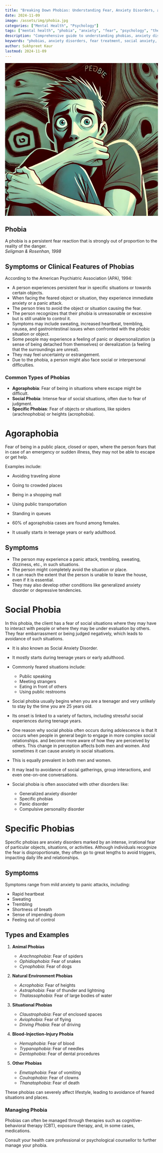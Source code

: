 ```yaml
---
title: "Breaking Down Phobias: Understanding Fear, Anxiety Disorders, and Effective Treatment Methods"
date: 2024-11-09
image: /assets/img/phobia.jpg
categories: ["Mental Health", "Psychology"]
tags: ["mental health", "phobia", "anxiety", "fear", "psychology", "therapy", "social anxiety", "agoraphobia", "specific phobias", "anxiety treatment", "psychological counseling", "mental health support"]
description: "Comprehensive guide to understanding phobias, anxiety disorders, and fear responses. Learn about different types of phobias, symptoms, causes, and effective treatment methods for overcoming irrational fears and anxiety."
keywords: "phobias, anxiety disorders, fear treatment, social anxiety, agoraphobia, specific phobias, anxiety symptoms, psychological therapy, mental health counseling, fear management"
author: Sukhpreet Kaur
lastmod: 2024-11-09
---
```

![Understanding Phobias - Types of anxiety disorders and fear responses](/assets/img/phobia.jpg)

## Phobia

A phobia is a persistent fear reaction that is strongly out of proportion to the reality of the danger.  
*Seligman & Rosenhan, 1998*

## Symptoms or Clinical Features of Phobias

According to the American Psychiatric Association (APA), 1994:

- A person experiences persistent fear in specific situations or towards certain objects.
- When facing the feared object or situation, they experience immediate anxiety or a panic attack.
- The person tries to avoid the object or situation causing the fear.
- The person recognizes that their phobia is unreasonable or excessive but is still unable to control it.
- Symptoms may include sweating, increased heartbeat, trembling, nausea, and gastrointestinal issues when confronted with the phobic situation or object.
- Some people may experience a feeling of panic or depersonalization (a sense of being detached from themselves) or derealization (a feeling that the surroundings are unreal).
- They may feel uncertainty or estrangement.
- Due to the phobia, a person might also face social or interpersonal difficulties.


### Common Types of Phobias

- **Agoraphobia**: Fear of being in situations where escape might be difficult.
- **Social Phobia**: Intense fear of social situations, often due to fear of judgment.
- **Specific Phobias**: Fear of objects or situations, like spiders (arachnophobia) or heights (acrophobia).

# Agoraphobia

Fear of being in a public place, closed or open, where the person fears that in case of an emergency or sudden illness, they may not be able to escape or get help.

Examples include:
- Avoiding traveling alone
- Going to crowded places
- Being in a shopping mall
- Using public transportation
- Standing in queues

- 60% of agoraphobia cases are found among females.
- It usually starts in teenage years or early adulthood.

## Symptoms

- The person may experience a panic attack, trembling, sweating, dizziness, etc., in such situations.
- The person might completely avoid the situation or place.
- It can reach the extent that the person is unable to leave the house, even if it is essential.
- They may also develop other conditions like generalized anxiety disorder or depressive tendencies.


# Social Phobia

In this phobia, the client has a fear of social situations where they may have to interact with people or where they may be under evaluation by others.  
They fear embarrassment or being judged negatively, which leads to avoidance of such situations.

- It is also known as Social Anxiety Disorder.
- It mostly starts during teenage years or early adulthood.
- Commonly feared situations include:
  - Public speaking
  - Meeting strangers
  - Eating in front of others
  - Using public restrooms

- Social phobia usually begins when you are a teenager and very unlikely to stay by the time you are 25 years old.
- Its onset is linked to a variety of factors, including stressful social experiences during teenage years.
- One reason why social phobia often occurs during adolescence is that It occurs when people in general begin to engage in more complex social relationships. and become more aware of how they are perceived by others. This change in perception affects both men and women. And sometimes it can cause anxiety in social situations.
- This is equally prevalent in both men and women.
- It may lead to avoidance of social gatherings, group interactions, and even one-on-one conversations.
- Social phobia is often associated with other disorders like:
  - Generalized anxiety disorder
  - Specific phobias
  - Panic disorder
  - Compulsive personality disorder

# Specific Phobias

Specific phobias are anxiety disorders marked by an intense, irrational fear of particular objects, situations, or activities. Although individuals recognize the fear is disproportionate, they often go to great lengths to avoid triggers, impacting daily life and relationships.

## Symptoms
Symptoms range from mild anxiety to panic attacks, including:
- Rapid heartbeat
- Sweating
- Trembling
- Shortness of breath
- Sense of impending doom
- Feeling out of control

## Types and Examples

1. **Animal Phobias**  
   - *Arachnophobia*: Fear of spiders
   - *Ophidiophobia*: Fear of snakes
   - *Cynophobia*: Fear of dogs

2. **Natural Environment Phobias**  
   - *Acrophobia*: Fear of heights
   - *Astraphobia*: Fear of thunder and lightning
   - *Thalassophobia*: Fear of large bodies of water

3. **Situational Phobias**  
   - *Claustrophobia*: Fear of enclosed spaces
   - *Aviophobia*: Fear of flying
   - *Driving Phobia*: Fear of driving

4. **Blood-Injection-Injury Phobia**  
   - *Hemophobia*: Fear of blood
   - *Trypanophobia*: Fear of needles
   - *Dentophobia*: Fear of dental procedures

5. **Other Phobias**  
   - *Emetophobia*: Fear of vomiting
   - *Coulrophobia*: Fear of clowns
   - *Thanatophobia*: Fear of death

These phobias can severely affect lifestyle, leading to avoidance of feared situations and places.

### Managing Phobia

Phobias can often be managed through therapies such as cognitive-behavioral therapy (CBT), exposure therapy, and, in some cases, medications.

Consult your health care professional or psychological counsellor to further manage your phobia.
